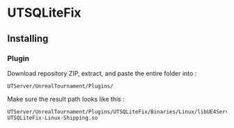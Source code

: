 # UTSQLiteFix

## Installing

### Plugin
Download repository ZIP, extract, and paste the entire folder into :
```
UTServer/UnrealTournament/Plugins/
```
Make sure the result path looks like this :
```
UTServer/UnrealTournament/Plugins/UTSQLiteFix/Binaries/Linux/libUE4Server-UTSQLiteFix-Linux-Shipping.so
```
